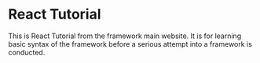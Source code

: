# React Tutorial

This is React Tutorial from the framework main website. It is for learning
basic syntax of the framework before a serious attempt into a framework is conducted.

